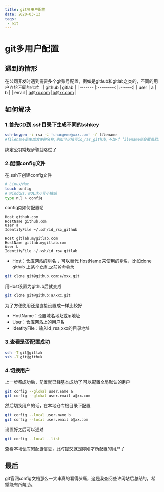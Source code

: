 ```yaml
---
title: git多用户配置
date: 2020-03-13
tags:
 - Git
---
```


# git多用户配置
## 遇到的情形
在公司开发时遇到需要多个git账号配置，例如是github和gitlab之类的，不同的用户连接不同的仓库
|         | github    | gitlab  |
| ------- |:---------:| :------:|
| user    | a         | b       |
| email   | a@xx.com  |b@xx.com |
## 如何解决
### 1.首先CD到.ssh目录下生成不同的sshkey 
``` bash
ssh-keygen -t rsa -C "changeme@xxx.com" -f filename
#filename是生成文件的名称,例如可以填写id_ras_github,不加-f filename则会覆盖默认的id_rsa文件
```
绑定公钥常规步骤就略过了

### 2.配置config文件
在.ssh下创建config文件
``` bash
# Linux/Mac
touch config
# Windows，NUL大小写不敏感
type nul > config
```
config内如何配置呢
```
Host github.com
HostName github.com
User a
IdentityFile ~/.ssh/id_rsa_github

Host gitlab.mygitlab.com
HostName gitlab.mygitlab.com
User b
IdentityFile ~/.ssh/id_rsa_gitlab
```
+ Host：仓库网站的别名 ，可以替代 HostName 来使用的别名，比如clone github 上某个仓库,之前的命令为
``` bash
git clone git@github.com:a/xxx.git
```
用Host设置为github后就变成
``` bash
git clone git@github:a/xxx.git
```
为了方便使用还是直接设置成一样比较好
+ HostName：设置域名地址或ip地址
+ User：仓库网站上的用户名  
+ IdentityFile：输入id_rsa_xxx的目录地址 

### 3.查看是否配置成功
``` bash
ssh -T git@gitlab
ssh -T git@github
```
### 4.切换用户
上一步都成功后，配置就已经基本成功了
可以配置全局默认的用户
``` bash
git config --global user.name a
git config --global user.email a@xx.com
```
然后切换用户的话，在本地仓库根目录下配置
``` bash
git config --local user.name b
git config --local user.email b@xx.com
```
设置好之后可以通过
``` bash
git config --local --list
```
查看本地仓库的配置信息，此时提交就是你刚才所配置的用户了

## 最后
git官网config文档那么一大串真的看得头痛，这是我查阅些许网站后总结的，希望能有所帮助。